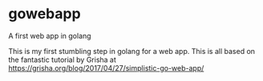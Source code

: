 # gowebapp
A first web app in golang

This is my first stumbling step in golang for a web app. This is all based on the fantastic tutorial by Grisha at https://grisha.org/blog/2017/04/27/simplistic-go-web-app/ 

